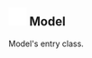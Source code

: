 ## <img src="../../.gitbook/assets/base.png" width="32" height="32" /> Model
Model's entry class.<br>
